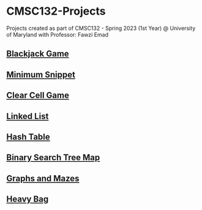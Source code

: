 # CMSC132-Projects
Projects created as part of CMSC132 - Spring 2023 (1st Year) @ University of Maryland with Professor: Fawzi Emad


## <a href="https://github.com/rmhopkins4/CMSC132-Projects/tree/main/1%20-%20Blackjack%20Game">Blackjack Game</a>

## <a href="https://github.com/rmhopkins4/CMSC132-Projects/tree/main/2%20-%20Minimum%20Snippet">Minimum Snippet</a>

## <a href="https://github.com/rmhopkins4/CMSC132-Projects/tree/main/3%20-%20Clear%20Cell%20Game">Clear Cell Game</a>

## <a href="https://github.com/rmhopkins4/CMSC132-Projects/tree/main/4%20-%20Linked%20List">Linked List</a>

## <a href="https://github.com/rmhopkins4/CMSC132-Projects/tree/main/5%20-%20Hash%20Table">Hash Table</a>

## <a href="https://github.com/rmhopkins4/CMSC132-Projects/tree/main/6%20-%20Binary%20Search%20Tree%20Map">Binary Search Tree Map</a>

## <a href="https://github.com/rmhopkins4/CMSC132-Projects/tree/main/7%20-%20Graphs%20and%20Mazes">Graphs and Mazes</a>

## <a href="https://github.com/rmhopkins4/CMSC132-Projects/tree/main/8%20-%20Heavy%20Bag">Heavy Bag</a>
